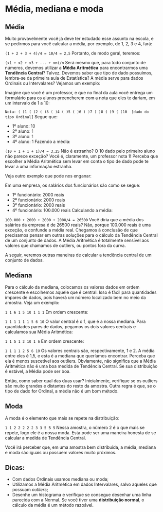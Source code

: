 # Média, mediana e moda
## Média
Muito provavelmente você já deve ter estudado esse assunto na escola, e se pedirmos para você calcular a média, por exemplo, de 1, 2, 3 e 4, fará:

`(1 + 2 + 3 + 4)/4 = 10/4 = 2,5`
Portanto, de modo geral, teremos:

`(x1 + x2 + x3 + ... + xn)/n`
Será mesmo que, para todo conjunto de números, devemos utilizar a **Média Aritmética** para encontrarmos uma **Tendência Central**? Talvez. Devemos saber que tipo de dado possuímos, lembra-se da primeira aula de Estatística? A média serve para dados Ordinais ou Intervalares? Vejamos um exemplo:

Imagine que você é um professor, e que no final da aula você entrega um formulário para os alunos preencherem com a nota que eles te dariam, em um intervalo de 1 a 10:

`Nota: ( )1 ( )2 ( )3 ( )4 ( )5 ( )6 ( )7 ( )8 ( )9 ( )10  [dado do tipo Ordinal]`
Segue que:

* 1º aluno: 10
* 2º aluno: 1
* 3º aluno: 1
* 4º aluno: 1
Fazendo a média:

`(10 + 1 + 1 + 1)/4 = 3,25`
Não é estranho? O 10 dado pelo primeiro aluno não parece exceção? Você é, claramente, um professor nota 1! Perceba que escolher a Média Aritmética sem levar em conta o tipo de dado pode te levar a uma informação estranha.

Veja outro exemplo que pode nos enganar:

Em uma empresa, os salários dos funcionários são como se segue:

* 1º funcionário: 2000 reais
* 2º funcionário: 2000 reais
* 3º funcionário: 2000 reais
* 4º funcionário: 100.000 reais
Calculando a média:

`100.000 + 2000 + 2000 + 2000/4 = 26500`
Você diria que a média dos salários da empresa é de 26500 reais? Não, porque 100.000 reais é uma exceção, e confunde a média real. Chegamos à conclusão de que precisamos pensar em outras soluções para o cálculo da Tendência Central de um conjunto de dados. A Média Aritmética é totalmente sensível aos valores que chamamos de outliers, ou pontos fora da curva.

A seguir, veremos outras maneiras de calcular a tendência central de um conjunto de dados.

## Mediana
Para o cálculo da mediana, colocamos os valores dados em ordem crescente e escolhemos aquele que é central. Isso é fácil para quantidades ímpares de dados, pois haverá um número localizado bem no meio da amostra. Veja um exemplo:

`1 1 6 1 5 10 1 1 1`
Em ordem crescente:

`1 1 1 1 1 1 5 6 10`
O valor central é o 1, que é a nossa mediana. Para quantidades pares de dados, pegamos os dois valores centrais e calculamos sua Média Aritmética:

`1 1 5 1 2 10 1 6`
Em ordem crescente:

`1 1 1 1 2 5 6 10`
Os valores centrais são, respectivamente, 1 e 2. A média entre eles é 1,5, e esta é a mediana que queríamos encontrar. Perceba que ela é menos suscetível aos outliers. Obviamente, não significa que a Média Aritmética não é uma boa medida de Tendência Central. Se sua distribuição é estável, a Média pode ser boa.

Então, como saber qual das duas usar? Inicialmente, verifique se os outliers são muito grandes e distantes do resto da amostra. Outra regra é que, se o tipo de dado for Ordinal, a média não é um bom método.

## Moda
A moda é o elemento que mais se repete na distribuição:

`1 1 2 2 2 2 2 3 3 5 5 5`
Nessa amostra, o número 2 é o que mais se repete, logo ele é a nossa moda. Esta pode ser uma maneira honesta de se calcular a medida de Tendência Central.

Você irá perceber que, em uma amostra bem distribuída, a média, mediana e moda são iguais ou possuem valores muito próximos.

## Dicas:
* Com dados Ordinais usamos mediana ou moda;
* Utilizamos a Média Aritmética em dados Intervalares, salvo aqueles que possuam *outliers*;
* Desenhe um histograma e verifique se consegue desenhar uma linha parecida com a Normal. Se você tiver uma **distribuição normal**, o cálculo da média é um método razoável.
